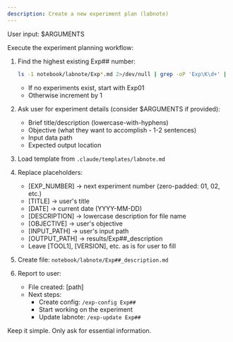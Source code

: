 ```yaml
---
description: Create a new experiment plan (labnote)
---
```


User input: $ARGUMENTS

Execute the experiment planning workflow:

1. Find the highest existing Exp## number:
   ```bash
   ls -1 notebook/labnote/Exp*.md 2>/dev/null | grep -oP 'Exp\K\d+' | sort -n | tail -1
   ```
   - If no experiments exist, start with Exp01
   - Otherwise increment by 1

2. Ask user for experiment details (consider $ARGUMENTS if provided):
   - Brief title/description (lowercase-with-hyphens)
   - Objective (what they want to accomplish - 1-2 sentences)
   - Input data path
   - Expected output location

3. Load template from `.claude/templates/labnote.md`

4. Replace placeholders:
   - [EXP_NUMBER] → next experiment number (zero-padded: 01, 02, etc.)
   - [TITLE] → user's title
   - [DATE] → current date (YYYY-MM-DD)
   - [DESCRIPTION] → lowercase description for file name
   - [OBJECTIVE] → user's objective
   - [INPUT_PATH] → user's input path
   - [OUTPUT_PATH] → results/Exp##_description
   - Leave [TOOL1], [VERSION], etc. as is for user to fill

5. Create file: `notebook/labnote/Exp##_description.md`

6. Report to user:
   - File created: [path]
   - Next steps:
     - Create config: `/exp-config Exp##`
     - Start working on the experiment
     - Update labnote: `/exp-update Exp##`

Keep it simple. Only ask for essential information.
